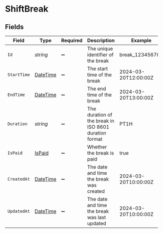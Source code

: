 # ShiftBreak


## Fields

| Field                                                                                 | Type                                                                                  | Required                                                                              | Description                                                                           | Example                                                                               |
| ------------------------------------------------------------------------------------- | ------------------------------------------------------------------------------------- | ------------------------------------------------------------------------------------- | ------------------------------------------------------------------------------------- | ------------------------------------------------------------------------------------- |
| `Id`                                                                                  | *string*                                                                              | :heavy_minus_sign:                                                                    | The unique identifier of the break                                                    | break_123456789                                                                       |
| `StartTime`                                                                           | [DateTime](https://learn.microsoft.com/en-us/dotnet/api/system.datetime?view=net-5.0) | :heavy_minus_sign:                                                                    | The start time of the break                                                           | 2024-03-20T12:00:00Z                                                                  |
| `EndTime`                                                                             | [DateTime](https://learn.microsoft.com/en-us/dotnet/api/system.datetime?view=net-5.0) | :heavy_minus_sign:                                                                    | The end time of the break                                                             | 2024-03-20T13:00:00Z                                                                  |
| `Duration`                                                                            | *string*                                                                              | :heavy_minus_sign:                                                                    | The duration of the break in ISO 8601 duration format                                 | PT1H                                                                                  |
| `IsPaid`                                                                              | [IsPaid](../../Models/Components/IsPaid.md)                                           | :heavy_minus_sign:                                                                    | Whether the break is paid                                                             | true                                                                                  |
| `CreatedAt`                                                                           | [DateTime](https://learn.microsoft.com/en-us/dotnet/api/system.datetime?view=net-5.0) | :heavy_minus_sign:                                                                    | The date and time the break was created                                               | 2024-03-20T10:00:00Z                                                                  |
| `UpdatedAt`                                                                           | [DateTime](https://learn.microsoft.com/en-us/dotnet/api/system.datetime?view=net-5.0) | :heavy_minus_sign:                                                                    | The date and time the break was last updated                                          | 2024-03-20T10:00:00Z                                                                  |